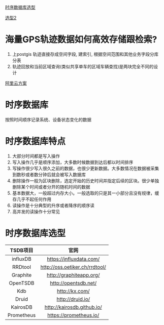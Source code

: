 [时序数据库选型](https://www.cnblogs.com/WeaRang/p/12421842.html)

[选型2](https://zhuanlan.zhihu.com/p/401091093)

# 海量GPS轨迹数据如何高效存储跟检索?

1. 上postgis 轨迹直接存成空间字段, 建索引, 根据空间范围和其他业务字段分库分表
2. 轨迹回放和当前区域查询(类似共享单车的区域车辆查找)是两块完全不同的设计

[阿里云方案](https://developer.aliyun.com/article/74460)

# 时序数据库

按照时间顺序记录系统、设备状态变化的数据

# 时序数据库特点

1. 大部分时间都是写入操作
2. 写入操作几乎是顺序添加，大多数时候数据到达后都以时间排序
3. 写操作很少写入很久之前的数据，也很少更新数据。大多数情况在数据被采集到数秒或者数分钟后就会被写入数据库
4. 删除操作一般为区块删除，选定开始的历史时间并指定后续的区块。很少单独删除某个时间或者分开的随机时间的数据
5. 基本数据大，一般超过内存大小。一般选取的只是其一小部分且没有规律，缓存几乎不起任何作用
6. 读操作是十分典型的升序或者降序的顺序读
7. 高并发的读操作十分常见

# 时序数据库选型

| TSDB项目 |                官网                |
|:------:|:--------------------------------:| 
| influxDB |     https://influxdata.com/      |
| RRDtool |  http://oss.oetiker.ch/rrdtool/  | 
|  Graphite  |     http://graphiteapp.org/      | 
| OpenTSDB  |       http://opentsdb.net/       |
| Kdb  |            http://kx.com/        |       
| Druid  |         http://druid.io/         |       
| KairosDB  |    http://kairosdb.github.io/    |       
| Prometheus  |      https://prometheus.io/      |       
